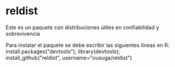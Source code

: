 # reldist
Este es un paquete con distribuciones útiles en confiabilidad y sobrevivencia

Para instalar el paquete se debe escribir las siguientes líneas en R:
install.packages("devtools"); 
library(devtools);  
install_github("reldist", username="ousuga/reldist")
